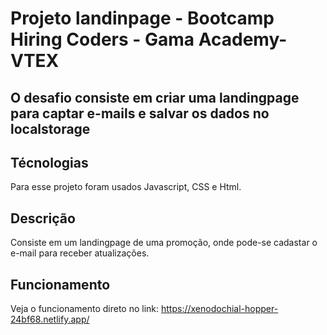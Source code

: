 # Projeto landinpage - Bootcamp Hiring Coders - Gama Academy-VTEX
## O desafio consiste em criar uma landingpage para captar e-mails e salvar os dados no localstorage

## Técnologias
Para esse projeto foram usados Javascript, CSS e Html.

## Descrição
 Consiste em um landingpage de uma promoção, onde pode-se cadastar o e-mail para receber atualizações.
 
## Funcionamento
 Veja o funcionamento direto no link:
https://xenodochial-hopper-24bf68.netlify.app/
